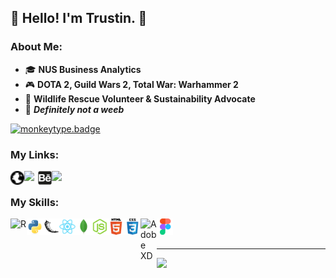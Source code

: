 ## 👋 Hello! I'm Trustin. 👋

### About Me:
- 🎓 **NUS Business Analytics**
- 🎮 **DOTA 2, Guild Wars 2, Total War: Warhammer 2**
- 🐒 **Wildlife Rescue Volunteer & Sustainability Advocate**
- 🙅 **_Definitely not a weeb_**

[![monkeytype.badge]](https://monkeytype.com/)

### My Links:

[<img align="left" width="22px" src="https://raw.githubusercontent.com/iconic/open-iconic/master/svg/globe.svg" />][website]
[<img align="left" width="22px" src="https://cdn.jsdelivr.net/npm/simple-icons@v3/icons/linkedin.svg" />][linkedin]
[<img align="left" width="22px" src="https://raw.githubusercontent.com/devicons/devicon/master/icons/behance/behance-plain.svg" />][behance]
[<img align="left" width="22px" src="https://cdn.jsdelivr.net/npm/simple-icons@v3/icons/instagram.svg" />][instagram]
<br />

### My Skills:

<img align="left" alt="R" width="26px" src="https://upload.wikimedia.org/wikipedia/commons/thumb/1/1b/R_logo.svg/1200px-R_logo.svg.png" />
<img align="left" alt="Python" width="26px" src="https://raw.githubusercontent.com/devicons/devicon/master/icons/python/python-original.svg" />
<img align="left" alt="Flask" width="26px" src="https://raw.githubusercontent.com/devicons/devicon/master/icons/flask/flask-original.svg" />
<img align="left" alt="ReactJS" width="26px" src="https://raw.githubusercontent.com/devicons/devicon/master/icons/react/react-original.svg" />
<img align="left" alt="MongoDB" width="26px" src="https://raw.githubusercontent.com/devicons/devicon/master/icons/mongodb/mongodb-original.svg" />
<img align="left" alt="NodeJS" width="26px" src="https://raw.githubusercontent.com/devicons/devicon/master/icons/nodejs/nodejs-original.svg" />
<img align="left" alt="HTML5" width="26px" src="https://raw.githubusercontent.com/github/explore/80688e429a7d4ef2fca1e82350fe8e3517d3494d/topics/html/html.png" />
<img align="left" alt="CSS3" width="26px" src="https://raw.githubusercontent.com/github/explore/80688e429a7d4ef2fca1e82350fe8e3517d3494d/topics/css/css.png" />
<img align="left" alt="Adobe XD" width="26px" src="https://upload.wikimedia.org/wikipedia/commons/thumb/c/c2/Adobe_XD_CC_icon.svg/1200px-Adobe_XD_CC_icon.svg.png" />
<img align="left" alt="Figma" width="26px" src="https://raw.githubusercontent.com/devicons/devicon/master/icons/figma/figma-original.svg" />


<br />
<br />

---
<img align="left" src="https://github-readme-stats-git-masterrstaa-rickstaa.vercel.app/api?username=trwstin&show_icons=true&hide_border=true" />


[website]: https://trwstin.github.io
[instagram]: https://instagram.com/trwstin
[linkedin]: https://linkedin.com/in/trwstin
[behance]: https://behance.net/trwstin
[monkeytype.badge]: https://img.shields.io/endpoint?style=flat&url=https%3A%2F%2Fmonkeytype-badge-vhd5lan7mmhz.runkit.sh
